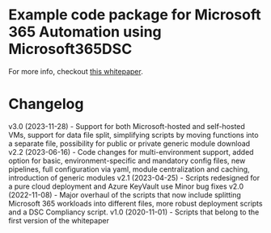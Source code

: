 # Example code package for Microsoft 365 Automation using Microsoft365DSC

For more info, checkout [this whitepaper](https://office365dsc.azurewebsites.net/Pages/Resources/Whitepapers/Managing%20Microsoft%20365%20with%20Microsoft365Dsc%20and%20Azure%20DevOps.pdf).

# Changelog

v3.0 (2023-11-28) - Support for both Microsoft-hosted and self-hosted VMs, support for data file split,
                    simplifying scripts by moving functions into a separate file, possibility for public
                    or private generic module download
v2.2 (2023-06-16) - Code changes for multi-environment support, added option for basic,
                    environment-specific and mandatory config files, new pipelines,
                    full configuration via yaml, module centralization and caching,
                    introduction of generic modules
v2.1 (2023-04-25) - Scripts redesigned for a pure cloud deployment and Azure KeyVault use
                    Minor bug fixes
v2.0 (2022-11-08) - Major overhaul of the scripts that now include splitting
                    Microsoft 365 workloads into different files, more robust
                    deployment scripts and a DSC Compliancy script.
v1.0 (2020-11-01) - Scripts that belong to the first version of the whitepaper
